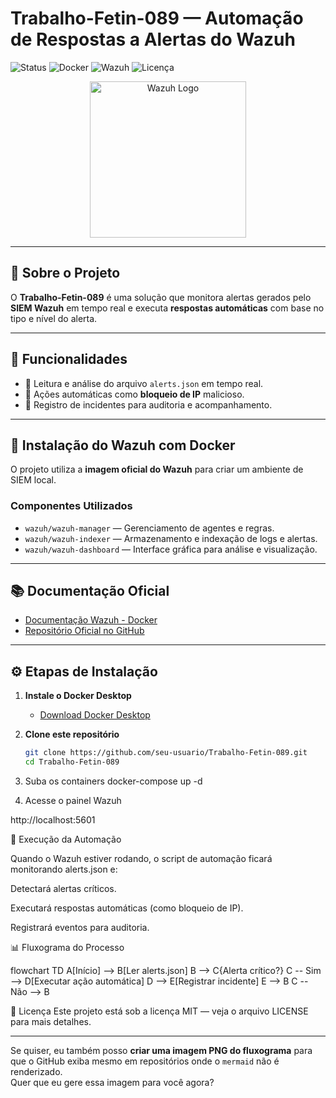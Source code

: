 # Trabalho-Fetin-089 — Automação de Respostas a Alertas do Wazuh

![Status](https://img.shields.io/badge/status-em%20desenvolvimento-yellow)
![Docker](https://img.shields.io/badge/docker-ready-blue)
![Wazuh](https://img.shields.io/badge/Wazuh-4.x-orange)
![Licença](https://img.shields.io/badge/license-MIT-green)

<p align="center">
  <img src="https://wazuh.com/assets/img/wazuh_logo.svg" alt="Wazuh Logo" width="250"/>
</p>

---

## 📌 Sobre o Projeto
O **Trabalho-Fetin-089** é uma solução que monitora alertas gerados pelo **SIEM Wazuh** em tempo real e executa **respostas automáticas** com base no tipo e nível do alerta.

---

## 📜 Funcionalidades
- 📄 Leitura e análise do arquivo `alerts.json` em tempo real.  
- 🚫 Ações automáticas como **bloqueio de IP** malicioso.  
- 📝 Registro de incidentes para auditoria e acompanhamento.  

---

## 🐳 Instalação do Wazuh com Docker

O projeto utiliza a **imagem oficial do Wazuh** para criar um ambiente de SIEM local.

### Componentes Utilizados
- `wazuh/wazuh-manager` — Gerenciamento de agentes e regras.  
- `wazuh/wazuh-indexer` — Armazenamento e indexação de logs e alertas.  
- `wazuh/wazuh-dashboard` — Interface gráfica para análise e visualização.  

---

## 📚 Documentação Oficial
- [Documentação Wazuh - Docker](https://documentation.wazuh.com/current/deployment-options/docker/index.html)  
- [Repositório Oficial no GitHub](https://github.com/wazuh/wazuh-docker)  

---

## ⚙️ Etapas de Instalação
1. **Instale o Docker Desktop**  
   - [Download Docker Desktop](https://www.docker.com/products/docker-desktop)  

2. **Clone este repositório**  
   ```bash
   git clone https://github.com/seu-usuario/Trabalho-Fetin-089.git
   cd Trabalho-Fetin-089

3. Suba os containers
docker-compose up -d

4. Acesse o painel Wazuh

http://localhost:5601

🚀 Execução da Automação

Quando o Wazuh estiver rodando, o script de automação ficará monitorando alerts.json e:

Detectará alertas críticos.

Executará respostas automáticas (como bloqueio de IP).

Registrará eventos para auditoria.

📊 Fluxograma do Processo

flowchart TD
    A[Início] --> B[Ler alerts.json]
    B --> C{Alerta crítico?}
    C -- Sim --> D[Executar ação automática]
    D --> E[Registrar incidente]
    E --> B
    C -- Não --> B


📄 Licença
Este projeto está sob a licença MIT — veja o arquivo LICENSE para mais detalhes.


---

Se quiser, eu também posso **criar uma imagem PNG do fluxograma** para que o GitHub exiba mesmo em repositórios onde o `mermaid` não é renderizado.  
Quer que eu gere essa imagem para você agora?

